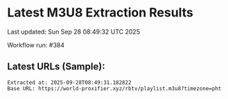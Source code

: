 # Latest M3U8 Extraction Results

Last updated: Sun Sep 28 08:49:32 UTC 2025

Workflow run: #384

## Latest URLs (Sample):
```
Extracted at: 2025-09-28T08:49:31.182822
Base URL: https://world-proxifier.xyz/rbtv/playlist.m3u8?timezone=pht

```
